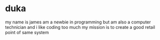 # duka
my name is james am a newbie in programming but am also a computer technician and i like coding too much my mission is to create a good retail point of  same system
